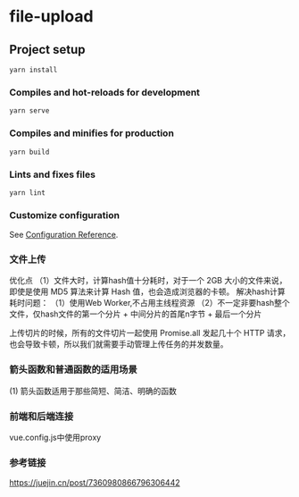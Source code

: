 # file-upload

## Project setup
```
yarn install
```

### Compiles and hot-reloads for development
```
yarn serve
```

### Compiles and minifies for production
```
yarn build
```

### Lints and fixes files
```
yarn lint
```

### Customize configuration
See [Configuration Reference](https://cli.vuejs.org/config/).


### 文件上传
优化点
（1）文件大时，计算hash值十分耗时，对于一个 2GB 大小的文件来说，即使是使用 MD5 算法来计算 Hash 值，也会造成浏览器的卡顿。
解决hash计算耗时问题：
（1）使用Web Worker,不占用主线程资源
（2）不一定非要hash整个文件，仅hash文件的第一个分片 + 中间分片的首尾n字节 + 最后一个分片


上传切片的时候，所有的文件切片一起使用 Promise.all 发起几十个 HTTP 请求，也会导致卡顿，所以我们就需要手动管理上传任务的并发数量。

### 箭头函数和普通函数的适用场景
(1) 箭头函数适用于那些简短、简洁、明确的函数

### 前端和后端连接
vue.config.js中使用proxy

### 参考链接
https://juejin.cn/post/7360980866796306442

